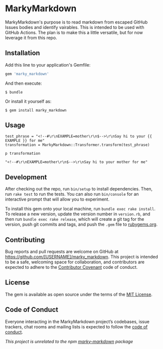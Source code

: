 # MarkyMarkdown
MarkyMarkdown's purpose is to read markdown from escaped GitHub Issues bodies and identify vairables. This is intended to be used with GitHub Actions. The plan is to make this a little versatile, but for now leverage it from this repo.

## Installation

Add this line to your application's Gemfile:

```ruby
gem 'marky_markdown'
```

And then execute:

    $ bundle

Or install it yourself as:

    $ gem install marky_markdown

## Usage

```
test_phrase = "<!--#\r\nEXAMPLE=mother\r\n$-->\r\nSay hi to your {{ EXAMPLE }} for me"
transformation = MarkyMarkdown::Transformer.transform(test_phrase)

p transformation

"<!--#\r\nEXAMPLE=mother\r\n$-->\r\nSay hi to your mother for me"
```

## Development

After checking out the repo, run `bin/setup` to install dependencies. Then, run `rake test` to run the tests. You can also run `bin/console` for an interactive prompt that will allow you to experiment.

To install this gem onto your local machine, run `bundle exec rake install`. To release a new version, update the version number in `version.rb`, and then run `bundle exec rake release`, which will create a git tag for the version, push git commits and tags, and push the `.gem` file to [rubygems.org](https://rubygems.org).

## Contributing

Bug reports and pull requests are welcome on GitHub at https://github.com/[USERNAME]/marky_markdown. This project is intended to be a safe, welcoming space for collaboration, and contributors are expected to adhere to the [Contributor Covenant](http://contributor-covenant.org) code of conduct.

## License

The gem is available as open source under the terms of the [MIT License](https://opensource.org/licenses/MIT).

## Code of Conduct

Everyone interacting in the MarkyMarkdown project’s codebases, issue trackers, chat rooms and mailing lists is expected to follow the [code of conduct](https://github.com/[USERNAME]/marky_markdown/blob/master/CODE_OF_CONDUCT.md).

_This project is unrelated to the npm [marky-markdown](https://www.npmjs.com/package/marky-markdown) package_
